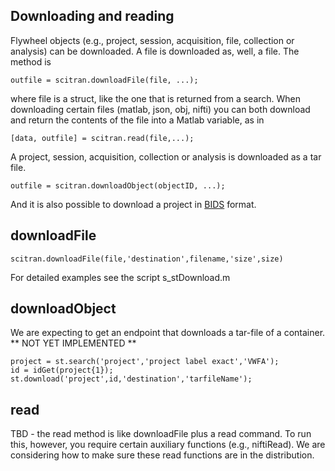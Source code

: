 ## Downloading and reading

Flywheel objects (e.g., project, session, acquisition, file, collection or analysis) can be downloaded. A file is downloaded as, well, a file. The method is

    outfile = scitran.downloadFile(file, ...);

where file is a struct, like the one that is returned from a search.  When downloading certain files (matlab, json, obj, nifti) you can both download and return the contents of the file into a Matlab variable, as in

    [data, outfile] = scitran.read(file,...);

A project, session, acquisition, collection or analysis is downloaded as a tar file. 

    outfile = scitran.downloadObject(objectID, ...);

And it is also possible to download a project in [BIDS](BIDS) format.

## downloadFile

    scitran.downloadFile(file,'destination',filename,'size',size)

For detailed examples see the script s_stDownload.m

## downloadObject

We are expecting to get an endpoint that downloads a tar-file of a container.  ** NOT YET IMPLEMENTED **

    project = st.search('project','project label exact','VWFA');
    id = idGet(project{1});
    st.download('project',id,'destination','tarfileName');

## read

TBD - the read method is like downloadFile plus a read command.  To run this, however, you require certain auxiliary functions (e.g., niftiRead).  We are considering how to make sure these read functions are in the distribution.


